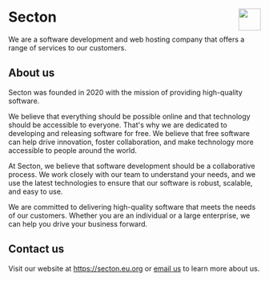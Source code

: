 <h1>
  <img src="https://i.imgur.com/bm8tb7z.png" data-canonical-src="https://i.imgur.com/bm8tb7z.png" align="right" width="44" height="44" />
  Secton
</h1>
We are a software development and web hosting company that offers a range of services to our customers.

## About us
Secton was founded in 2020 with the mission of providing high-quality software.

We believe that everything should be possible online and that technology should be accessible to everyone. That's why we are dedicated to developing and releasing software for free. We believe that free software can help drive innovation, foster collaboration, and make technology more accessible to people around the world.

At Secton, we believe that software development should be a collaborative process. We work closely with our team to understand your needs, and we use the latest technologies to ensure that our software is robust, scalable, and easy to use.

We are committed to delivering high-quality software that meets the needs of our customers. Whether you are an individual or a large enterprise, we can help you drive your business forward.

## Contact us
Visit our website at https://secton.eu.org or <a href="mailto:hello@secton.eu.org">email us</a> to learn more about us.
